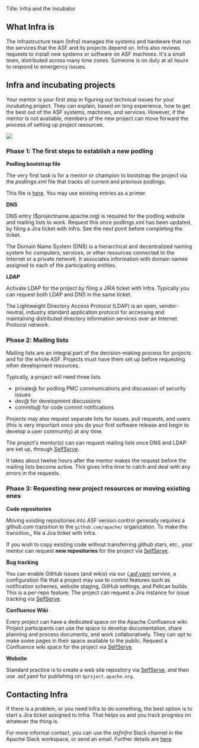 Title: Infra and the Incubator

## What Infra is

The Infrastructure team (Infra) manages the systems and hardware that run the services that the ASF and its projects depend on. Infra also reviews requests to install new systems or software on ASF machines. It's a small team, distributed across many time zones. Someone is on duty at all hours to respond to emergency issues.

## Infra and incubating projects

Your mentor is your first stop in figuring out technical issues for your incubating project. They can explain, based on long experience, how to get the best out of the ASF systems, machines, and services. However, if the mentor is not available, members of the new project can move forward the process of setting up project resources.

<img src="https://cwiki.apache.org/confluence/rest/gliffy/1.0/embeddedDiagrams/7df21120-01db-421e-bb47-353b7977097a.png" />

### Phase 1: The first steps to establish a new podling

**Podling bootstrap file**

The very first task is for a mentor or champion to bootstrap the project via the _podlings.xml_ file that tracks all current and previous podlings.

This file is <a href="https://svn.apache.org/repos/asf/incubator/public/trunk/content/podlings.xml" target="_blank">here</a>. You may use existing entries as a primer.

**DNS**

DNS entry ($projectname.apache.org) is required for the podling website and mailing lists to work. Request this once podlings.xml has been updated, by filing a Jira ticket with Infra. See the next point before completing the ticket.

The Domain Name System (DNS) is a hierarchical and decentralized naming system for computers, services, or other resources connected to the Internet or a private network. It associates information with domain names assigned to each of the participating entities.

**LDAP**

Activate LDAP for the project by filing a JIRA ticket with Infra. Typically you can request both LDAP and DNS in the same ticket.

The Lightweight Directory Access Protocol (LDAP) is an open, vendor-neutral, industry standard application protocol for accessing and maintaining distributed directory information services over an Internet Protocol network.

### Phase 2: Mailing lists

Mailing lists are an integral part of the decision-making process for projects and for the whole ASF. Projects must have them set up before requesting other development resources.

Typically, a project will need three lists

  - private@ for podling PMC communications and discussion of security issues
  - dev@ for development discussions
  - commits@ for code commit notifications

Projects may also request separate lists for issues, pull requests, and users (this is very important once you do your first software release and begin to develop a user community) at any time.

The project's mentor(s) can can request mailing lists once DNS and LDAP are set up, through <a href="https://selfserve.apache.org/" target="_blank">SelfServe</a>.

It takes about twelve hours after the mentor makes the request before the mailing lists become active. This gives Infra time to catch and deal with any errors in the requests.

### Phase 3: Requesting new project resources or moving existing ones

**Code repositories**

Moving existing repositories into ASF version control generally requires a github.com transition to the `github.com/apache/` organization. To make the transition,, file a Jira ticket with Infra.

If you wish to copy existing code without transferring github stars, etc., your mentor can request **new repositories** for the project via <a href="https://selfserve.apache.org/" target="_blank">SelfServe</a>.


**Bug tracking**

You can enable GitHub issues (and wikis) via our (<a href="https://cwiki.apache.org/confluence/display/INFRA/git+-+.asf.yaml+features" target="_blank">.asf.yaml</a> service, a configuration file that a project may use to control features such as notification schemes, website staging, GitHub settings, and Pelican builds. This is a per-repo feature. The project can request a Jira instance for issue tracking via <a href="https://selfserve.apache.org/" target="_blank">SelfServe</a>.

**Confluence Wiki**

Every project can have a dedicated space on the Apache Confluence wiki. Project participants can use the space to develop documentation, share planning and process documents, and work collaboratively. They can opt to make some pages in their space available to the public. Request a Confluence wiki space for the project via <a href="https://selfserve.apache.org/" target="_blank">SelfServe</a>.

**Website**

Standard practice is to create a web site repository via <a href="https://selfserve.apache.org/" target="_blank_">SelfServe</a>, and then use .asf.yaml for publishing on `$project.apache.org`.

## Contacting Infra

If there is a problem, or you need Infra to do something, the best option is to start a Jira ticket assigned to Infra. That helps us and you track progress on whatever the thing is.

For more informal contact, you can use the _asfinfra_ Slack channel in the Apache Slack workspace, or send an email. Further details are [here](contact.html).
